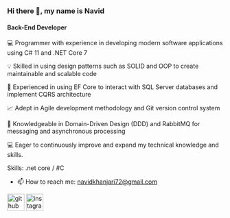 ### Hi there 👋, my name is Navid
#### Back-End Developer
💻 Programmer with experience in developing modern software applications using C# 11 and .NET Core 7

💡 Skilled in using design patterns such as SOLID and OOP to create maintainable and scalable code

🔨 Experienced in using EF Core to interact with SQL Server databases and implement CQRS architecture

📈 Adept in Agile development methodology and Git version control system

💬 Knowledgeable in Domain-Driven Design (DDD) and RabbitMQ for messaging and asynchronous processing

💻 Eager to continuously improve and expand my technical knowledge and skills.

Skills: .net core / #C  

- 📫 How to reach me: navidkhanjari72@gmail.com  


[<img src='https://cdn.jsdelivr.net/npm/simple-icons@3.0.1/icons/github.svg' alt='github' height='40'>](https://github.com/navidkhanjari)  [<img src='https://cdn.jsdelivr.net/npm/simple-icons@3.0.1/icons/instagram.svg' alt='instagram' height='40'>](https://www.instagram.com/_navidk_/)  

